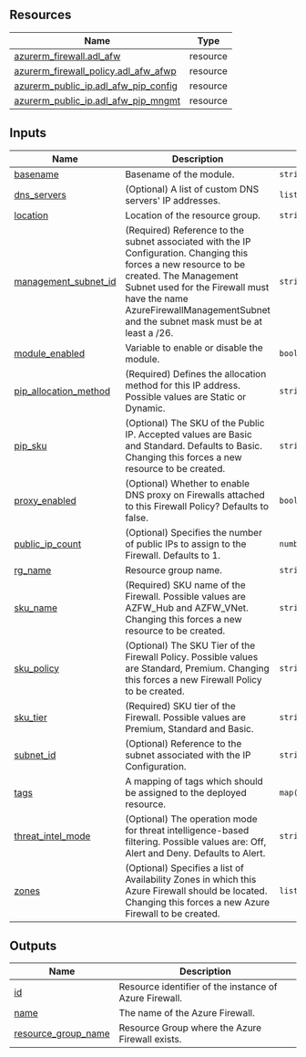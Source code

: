 <!-- BEGIN_TF_DOCS -->
## Resources

| Name | Type |
|------|------|
| [azurerm_firewall.adl_afw](https://registry.terraform.io/providers/hashicorp/azurerm/latest/docs/resources/firewall) | resource |
| [azurerm_firewall_policy.adl_afw_afwp](https://registry.terraform.io/providers/hashicorp/azurerm/latest/docs/resources/firewall_policy) | resource |
| [azurerm_public_ip.adl_afw_pip_config](https://registry.terraform.io/providers/hashicorp/azurerm/latest/docs/resources/public_ip) | resource |
| [azurerm_public_ip.adl_afw_pip_mngmt](https://registry.terraform.io/providers/hashicorp/azurerm/latest/docs/resources/public_ip) | resource |

## Inputs

| Name | Description | Type | Default | Required |
|------|-------------|------|---------|:--------:|
| <a name="input_basename"></a> [basename](#input\_basename) | Basename of the module. | `string` | n/a | yes |
| <a name="input_dns_servers"></a> [dns\_servers](#input\_dns\_servers) | (Optional) A list of custom DNS servers' IP addresses. | `list(string)` | `null` | no |
| <a name="input_location"></a> [location](#input\_location) | Location of the resource group. | `string` | n/a | yes |
| <a name="input_management_subnet_id"></a> [management\_subnet\_id](#input\_management\_subnet\_id) | (Required) Reference to the subnet associated with the IP Configuration. Changing this forces a new resource to be created. The Management Subnet used for the Firewall must have the name AzureFirewallManagementSubnet and the subnet mask must be at least a /26. | `string` | `null` | no |
| <a name="input_module_enabled"></a> [module\_enabled](#input\_module\_enabled) | Variable to enable or disable the module. | `bool` | `true` | no |
| <a name="input_pip_allocation_method"></a> [pip\_allocation\_method](#input\_pip\_allocation\_method) | (Required) Defines the allocation method for this IP address. Possible values are Static or Dynamic. | `string` | `"Static"` | no |
| <a name="input_pip_sku"></a> [pip\_sku](#input\_pip\_sku) | (Optional) The SKU of the Public IP. Accepted values are Basic and Standard. Defaults to Basic. Changing this forces a new resource to be created. | `string` | `"Standard"` | no |
| <a name="input_proxy_enabled"></a> [proxy\_enabled](#input\_proxy\_enabled) | (Optional) Whether to enable DNS proxy on Firewalls attached to this Firewall Policy? Defaults to false. | `bool` | `false` | no |
| <a name="input_public_ip_count"></a> [public\_ip\_count](#input\_public\_ip\_count) | (Optional) Specifies the number of public IPs to assign to the Firewall. Defaults to 1. | `number` | `1` | no |
| <a name="input_rg_name"></a> [rg\_name](#input\_rg\_name) | Resource group name. | `string` | n/a | yes |
| <a name="input_sku_name"></a> [sku\_name](#input\_sku\_name) | (Required) SKU name of the Firewall. Possible values are AZFW\_Hub and AZFW\_VNet. Changing this forces a new resource to be created. | `string` | `"AZFW_VNet"` | no |
| <a name="input_sku_policy"></a> [sku\_policy](#input\_sku\_policy) | (Optional) The SKU Tier of the Firewall Policy. Possible values are Standard, Premium. Changing this forces a new Firewall Policy to be created. | `string` | `"Standard"` | no |
| <a name="input_sku_tier"></a> [sku\_tier](#input\_sku\_tier) | (Required) SKU tier of the Firewall. Possible values are Premium, Standard and Basic. | `string` | `"Standard"` | no |
| <a name="input_subnet_id"></a> [subnet\_id](#input\_subnet\_id) | (Optional) Reference to the subnet associated with the IP Configuration. | `string` | `null` | no |
| <a name="input_tags"></a> [tags](#input\_tags) | A mapping of tags which should be assigned to the deployed resource. | `map(string)` | `{}` | no |
| <a name="input_threat_intel_mode"></a> [threat\_intel\_mode](#input\_threat\_intel\_mode) | (Optional) The operation mode for threat intelligence-based filtering. Possible values are: Off, Alert and Deny. Defaults to Alert. | `string` | `"Alert"` | no |
| <a name="input_zones"></a> [zones](#input\_zones) | (Optional) Specifies a list of Availability Zones in which this Azure Firewall should be located. Changing this forces a new Azure Firewall to be created. | `list(string)` | `[]` | no |

## Outputs

| Name | Description |
|------|-------------|
| <a name="output_id"></a> [id](#output\_id) | Resource identifier of the instance of Azure Firewall. |
| <a name="output_name"></a> [name](#output\_name) | The name of the Azure Firewall. |
| <a name="output_resource_group_name"></a> [resource\_group\_name](#output\_resource\_group\_name) | Resource Group where the Azure Firewall exists. |
<!-- END_TF_DOCS -->
